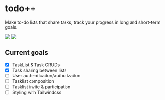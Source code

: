 # todo++

Make to-do lists that share tasks, track your progress in long and short-term goals.

![](https://img.shields.io/badge/Spring-6DB33F?style=for-the-badge&logo=spring&logoColor=white) ![](https://img.shields.io/badge/Tailwind_CSS-38B2AC?style=for-the-badge&logo=tailwind-css&logoColor=white)

## Current goals

- [X] TaskList & Task CRUDs
- [X] Task sharing between lists
- [ ] User authentication/authorization
- [ ] Tasklist composition
- [ ] Tasklist invite & participation
- [ ] Styling with Tailwindcss
